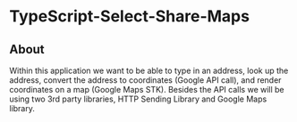 # TypeScript-Select-Share-Maps

## About

Within this application we want to be able to type in an address, look up the address, convert the address to coordinates (Google API call), and render coordinates on a map (Google Maps STK). Besides the API calls we will be using two 3rd party libraries, HTTP Sending Library and Google Maps library.
